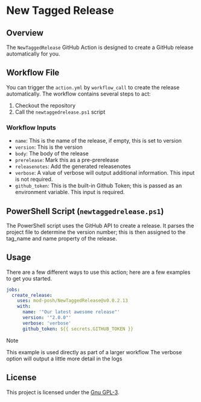 # New Tagged Release

## Overview

The `NewTaggedRelease` GitHub Action is designed to create a GitHub release automatically for you.

## Workflow File

You can trigger the `action.yml` by `workflow_call` to create the release automatically. The workflow contains several steps to act:

1. Checkout the repository
2. Call the `newtaggedrelease.ps1` script

### Workflow Inputs

- `name`: This is the name of the release, if empty, this is set to version
- `version`: This is the version
- `body`: The body of the release
- `prerelease`: Mark this as a pre-prerelease
- `releasenotes`: Add the generated releasenotes
- `verbose`: A value of verbose will output additional information. This input is not required.
- `github_token`: This is the built-in Github Token; this is passed as an environment variable. This input is required.

## PowerShell Script (`newtaggedrelease.ps1`)

The PowerShell script uses the GitHub API to create a release. It parses the project file to determine the version number; this is then assigned to the tag_name and name property of the release.

## Usage

There are a few different ways to use this action; here are a few examples to get you started.

```yaml
jobs:
  create_release:
    uses: mod-posh/NewTaggedRelease@v0.0.2.13
    with:
      name: '"Our latest awesome release"'
      version: '"2.0.0"'
      verbose: 'verbose'
      github_token: ${{ secrets.GITHUB_TOKEN }}
```

> [!Note]
> This example is used directly as part of a larger workflow
> The verbose option will output a little more detail in the logs

## License

This project is licensed under the [Gnu GPL-3](LICENSE).
